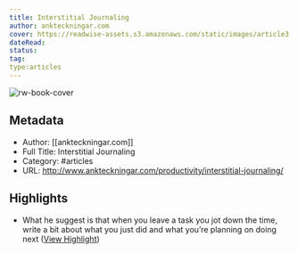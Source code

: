 ```yaml
---
title: Interstitial Journaling
author: ankteckningar.com
cover: https://readwise-assets.s3.amazonaws.com/static/images/article3.5c705a01b476.png
dateRead: 
status: 
tag: 
type:articles
---
```

![rw-book-cover](https://readwise-assets.s3.amazonaws.com/static/images/article3.5c705a01b476.png)

## Metadata
- Author: [[ankteckningar.com]]
- Full Title: Interstitial Journaling
- Category: #articles
- URL: http://www.ankteckningar.com/productivity/interstitial-journaling/

## Highlights
- What he suggest is that when you leave a task you jot down the time, write a bit about what you just did and what you’re planning on doing next ([View Highlight](https://read.readwise.io/read/01gpfmz268qqjbq43wmmknzynw))
